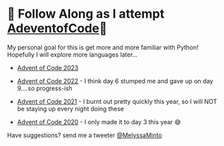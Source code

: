 # 🎄 Follow Along as I attempt [AdeventofCode](https://adventofcode.com/)🎄

My personal goal for this is get more and more familiar with Python! Hopefully I will explore more languages later...

+ [Advent of Code 2023](2023/)

+ [Advent of Code 2022](2022/) - I think day 6 stumped me and gave up on day 9....so progress-ish

+ [Advent of Code 2021](2021/) - I burnt out pretty quickly this year, so I will NOT be staying up every night doing these 

+ [Advent of Code 2020](2020/) - I only made it to day 3 this year 😅


Have suggestions? send me a tweeter [@MelyssaMinto](https://twitter.com/MelyssaMinto)
